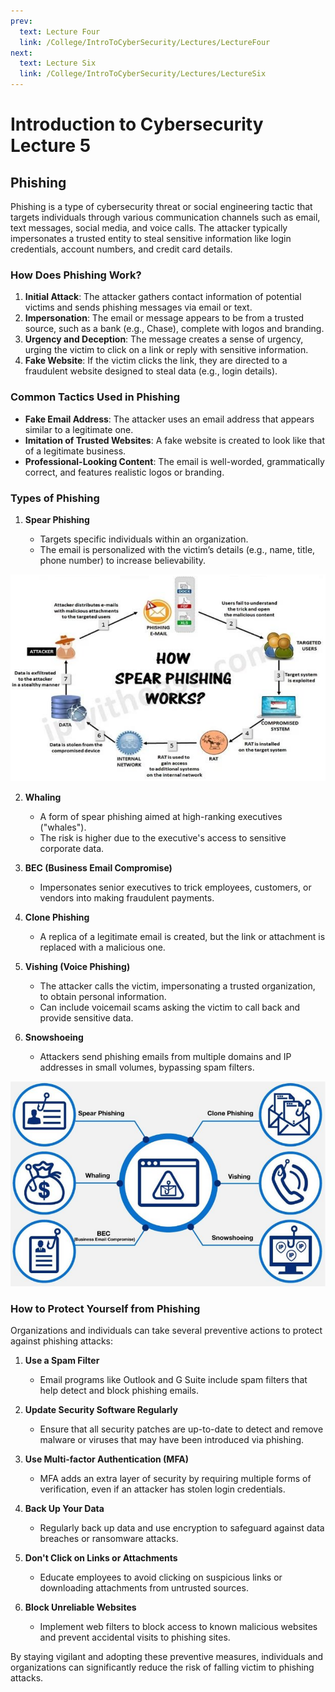 ```yaml
---
prev:
  text: Lecture Four
  link: /College/IntroToCyberSecurity/Lectures/LectureFour
next:
  text: Lecture Six
  link: /College/IntroToCyberSecurity/Lectures/LectureSix
---
```


# Introduction to Cybersecurity Lecture 5

## Phishing

Phishing is a type of cybersecurity threat or social engineering tactic that targets individuals through various communication channels such as email, text messages, social media, and voice calls. The attacker typically impersonates a trusted entity to steal sensitive information like login credentials, account numbers, and credit card details.

### How Does Phishing Work?

1. **Initial Attack**: The attacker gathers contact information of potential victims and sends phishing messages via email or text.
2. **Impersonation**: The email or message appears to be from a trusted source, such as a bank (e.g., Chase), complete with logos and branding.
3. **Urgency and Deception**: The message creates a sense of urgency, urging the victim to click on a link or reply with sensitive information.
4. **Fake Website**: If the victim clicks the link, they are directed to a fraudulent website designed to steal data (e.g., login details).

### Common Tactics Used in Phishing

- **Fake Email Address**: The attacker uses an email address that appears similar to a legitimate one.
- **Imitation of Trusted Websites**: A fake website is created to look like that of a legitimate business.
- **Professional-Looking Content**: The email is well-worded, grammatically correct, and features realistic logos or branding.

### Types of Phishing

1. **Spear Phishing**

   - Targets specific individuals within an organization.
   - The email is personalized with the victim’s details (e.g., name, title, phone number) to increase believability.

![](../imgs/figure8.png)

2. **Whaling**

   - A form of spear phishing aimed at high-ranking executives ("whales").
   - The risk is higher due to the executive's access to sensitive corporate data.

3. **BEC (Business Email Compromise)**

   - Impersonates senior executives to trick employees, customers, or vendors into making fraudulent payments.

4. **Clone Phishing**

   - A replica of a legitimate email is created, but the link or attachment is replaced with a malicious one.

5. **Vishing (Voice Phishing)**

   - The attacker calls the victim, impersonating a trusted organization, to obtain personal information.
   - Can include voicemail scams asking the victim to call back and provide sensitive data.

6. **Snowshoeing**
   - Attackers send phishing emails from multiple domains and IP addresses in small volumes, bypassing spam filters.

![](../imgs/figure7.png)

### How to Protect Yourself from Phishing

Organizations and individuals can take several preventive actions to protect against phishing attacks:

1. **Use a Spam Filter**

   - Email programs like Outlook and G Suite include spam filters that help detect and block phishing emails.

2. **Update Security Software Regularly**

   - Ensure that all security patches are up-to-date to detect and remove malware or viruses that may have been introduced via phishing.

3. **Use Multi-factor Authentication (MFA)**

   - MFA adds an extra layer of security by requiring multiple forms of verification, even if an attacker has stolen login credentials.

4. **Back Up Your Data**

   - Regularly back up data and use encryption to safeguard against data breaches or ransomware attacks.

5. **Don't Click on Links or Attachments**

   - Educate employees to avoid clicking on suspicious links or downloading attachments from untrusted sources.

6. **Block Unreliable Websites**
   - Implement web filters to block access to known malicious websites and prevent accidental visits to phishing sites.

By staying vigilant and adopting these preventive measures, individuals and organizations can significantly reduce the risk of falling victim to phishing attacks.
